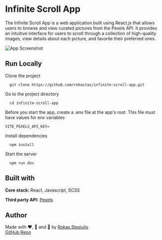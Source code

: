 # Infinite Scroll App

The Infinite Scroll App is a web application built using React.js that allows users to browse and view curated pictures from the Pexels API. It provides an intuitive interface for users to scroll through a collection of high-quality images, view details about each picture, and favorite their preferred ones.


![App Screenshot](src/assets/Screenshot.png)


## Run Locally

Clone the project

```
  git clone https://github.com/rokastas/infinite-scroll-app.git
```

Go to the project directory

```
  cd infinite-scroll-app
```

Before you start the app, create a .env file at the app's root. This file must have values for env variables

```
VITE_PEXELS_API_KEY=
```


Install dependencies

```
  npm install
```

Start the server

```
  npm run dev
```


## Built with

**Core stack:** React, Javascript, SCSS

**Third party API:** [Pexels](https://www.pexels.com/api/documentation/#photos-curated)


## Author

Made with ❤️, 🍵 and 🥵 by [Rokas Stasiulis](https://github.com/rokastas)
\
[GitHub Repo](https://github.com/rokastas/infinite-scroll-app?tab=readme-ov-file#infinite-scroll-app)

